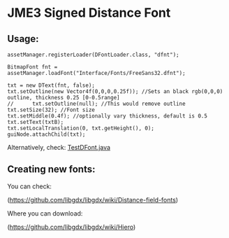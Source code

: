 # JME3 Signed Distance Font

## Usage: 

```
assetManager.registerLoader(DFontLoader.class, "dfnt");
		
BitmapFont fnt = assetManager.loadFont("Interface/Fonts/FreeSans32.dfnt");

txt = new DText(fnt, false);
txt.setOutline(new Vector4f(0,0,0,0.25f)); //Sets an black rgb(0,0,0) outline, thickness 0.25 [0-0.5range]
//		txt.setOutline(null); //This would remove outline
txt.setSize(32); //Font size
txt.setMiddle(0.4f); //optionally vary thickness, default is 0.5
txt.setText(txtB);
txt.setLocalTranslation(0, txt.getHeight(), 0);
guiNode.attachChild(txt);

```

Alternatively, check:
[TestDFont.java](src/jme3test/gui/TestDFont.java)


## Creating new fonts:

You can check:

(https://github.com/libgdx/libgdx/wiki/Distance-field-fonts)

Where you can download:

(https://github.com/libgdx/libgdx/wiki/Hiero)
